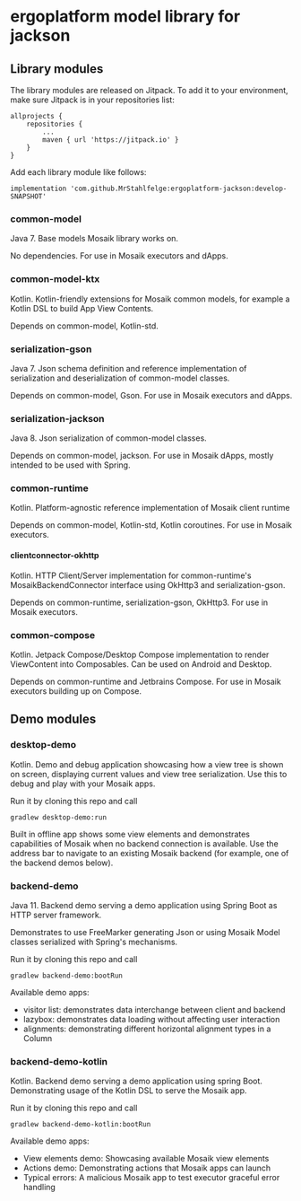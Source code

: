 # ergoplatform model library for jackson

## Library modules

The library modules are released on Jitpack. To add it to your environment, make sure Jitpack 
is in your repositories list:

	allprojects {
		repositories {
			...
			maven { url 'https://jitpack.io' }
		}
	}

Add each library module like follows:

    implementation 'com.github.MrStahlfelge:ergoplatform-jackson:develop-SNAPSHOT'

### common-model
Java 7. Base models Mosaik library works on.

No dependencies. For use in Mosaik executors and dApps.

### common-model-ktx
Kotlin. Kotlin-friendly extensions for Mosaik common models, for example a Kotlin DSL to
build App View Contents.

Depends on common-model, Kotlin-std.

### serialization-gson
Java 7. Json schema definition and reference implementation of serialization and deserialization of 
common-model classes.

Depends on common-model, Gson. For use in Mosaik executors and dApps.

### serialization-jackson
Java 8. Json serialization of common-model classes.

Depends on common-model, jackson. For use in Mosaik dApps, mostly intended to be used with Spring.

### common-runtime
Kotlin. Platform-agnostic reference implementation of Mosaik client runtime

Depends on common-model, Kotlin-std, Kotlin coroutines. For use in Mosaik executors.

#### clientconnector-okhttp
Kotlin. HTTP Client/Server implementation for common-runtime's MosaikBackendConnector interface using
OkHttp3 and serialization-gson.

Depends on common-runtime, serialization-gson, OkHttp3. For use in Mosaik executors.

### common-compose
Kotlin. Jetpack Compose/Desktop Compose implementation to render ViewContent into Composables. 
Can be used on Android and Desktop.

Depends on common-runtime and Jetbrains Compose. For use in Mosaik executors building up on Compose.

## Demo modules

### desktop-demo
Kotlin. Demo and debug application showcasing how a view tree is shown on screen, displaying 
current values and view tree serialization. Use this to debug and play with your Mosaik apps.

Run it by cloning this repo and call

    gradlew desktop-demo:run

Built in offline app shows some view elements and demonstrates capabilities of Mosaik when no
backend connection is available. Use the address bar to navigate to an existing Mosaik backend
(for example, one of the backend demos below).

### backend-demo
Java 11. Backend demo serving a demo application using Spring Boot as HTTP server framework.

Demonstrates to use FreeMarker generating Json or using Mosaik Model classes serialized with 
Spring's mechanisms.

Run it by cloning this repo and call

    gradlew backend-demo:bootRun

Available demo apps:

* visitor list: demonstrates data interchange between client and backend
* lazybox: demonstrates data loading without affecting user interaction
* alignments: demonstrating different horizontal alignment types in a Column

### backend-demo-kotlin
Kotlin. Backend demo serving a demo application using spring Boot. Demonstrating usage of the 
Kotlin DSL to serve the Mosaik app.

Run it by cloning this repo and call

    gradlew backend-demo-kotlin:bootRun

Available demo apps: 
* View elements demo: Showcasing available Mosaik view elements
* Actions demo: Demonstrating actions that Mosaik apps can launch
* Typical errors: A malicious Mosaik app to test executor graceful error handling